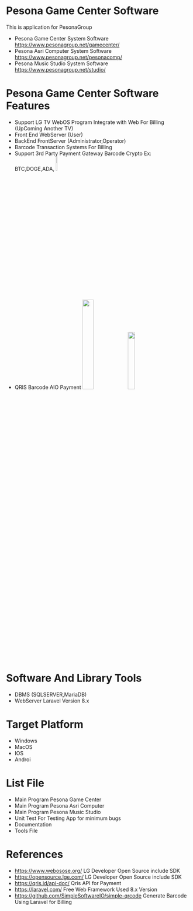 # Pesona Game Center Software

 This is application for PesonaGroup
 - Pesona Game Center System Software https://www.pesonagroup.net/gamecenter/
 - Pesona Asri Computer System Software https://www.pesonagroup.net/pesonacomp/
 - Pesona Music Studio System Software https://www.pesonagroup.net/studio/
# Pesona Game Center Software Features

 - Support LG TV WebOS Program Integrate with Web For Billing (UpComing Another TV)
 - Front End WebServer (User)
 - BackEnd FrontServer (Administrator,Operator)
 - Barcode Transaction Systems For Billing
 - Support 3rd Party Payment Gateway Barcode Crypto Ex: BTC,DOGE,ADA,
   <td><img src="https://cdn-2.tstatic.net/makassar/foto/bank/images/dogecoin-mata-uang-kripto-seperti-bitcoin.jpg" width="10%"></img> </td>
 - QRIS Barcode AIO Payment
   <td><img src="https://qris.id/homepage/images/assets/pay/qris.id.png" width="25%"></img> </td>
   <img src="https://qwords.com/blog/wp-content/uploads/2020/08/Apa-Itu-QRIS-Ini-Manfaat-Menggunakan-QRIS-Untuk-Pembayaran-scaled.jpg" width="20%"></img> 

# Software And Library Tools

 - DBMS (SQLSERVER,MariaDB)
 - WebServer Laravel Version 8.x

# Target Platform

 - Windows
 - MacOS
 - IOS
 - Androi

# List File

 - Main Program Pesona Game Center
 - Main Program Pesona Asri Computer
 - Main Program Pesona Music Studio
 - Unit Test For Testing App for minimum bugs
 - Documentation
 - Tools File

# References
- https://www.webosose.org/ LG Developer Open Source include SDK
- https://opensource.lge.com/ LG Developer Open Source include SDK
- https://qris.id/api-doc/ Qris API for Payment
- https://laravel.com/ Free Web Framework Used 8.x Version
- https://github.com/SimpleSoftwareIO/simple-qrcode Generate Barcode Using Laravel for Billing
